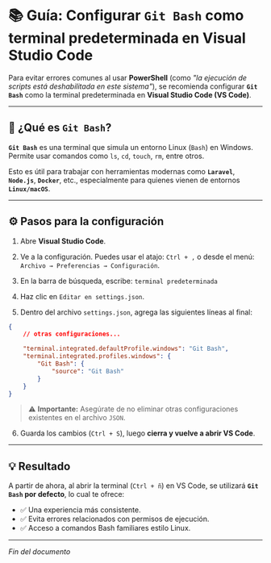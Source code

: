 # 📚 Guía: Configurar `Git Bash` como terminal predeterminada en Visual Studio Code

Para evitar errores comunes al usar **PowerShell** (como *"la ejecución de scripts está deshabilitada en este sistema"*), se recomienda configurar **`Git Bash`** como la terminal predeterminada en **Visual Studio Code (VS Code)**.

---

## 🧪 ¿Qué es `Git Bash`?

**`Git Bash`** es una terminal que simula un entorno Linux (`Bash`) en Windows. Permite usar comandos como `ls`, `cd`, `touch`, `rm`, entre otros.

Esto es útil para trabajar con herramientas modernas como **`Laravel`**, **`Node.js`**, **`Docker`**, etc., especialmente para quienes vienen de entornos **`Linux/macOS`**.

---

## ⚙️ Pasos para la configuración

1. Abre **Visual Studio Code**.

2. Ve a la configuración. Puedes usar el atajo: `Ctrl + ,` o desde el menú: `Archivo → Preferencias → Configuración`.

3. En la barra de búsqueda, escribe: `terminal predeterminada`

4. Haz clic en `Editar en settings.json`.

5. Dentro del archivo `settings.json`, agrega las siguientes líneas al final:

```json
{
    // otras configuraciones...

    "terminal.integrated.defaultProfile.windows": "Git Bash",
    "terminal.integrated.profiles.windows": {
        "Git Bash": {
            "source": "Git Bash"
        }
    }
}
```

> ⚠ **Importante:** Asegúrate de no eliminar otras configuraciones existentes en el archivo `JSON`.

6. Guarda los cambios (`Ctrl + S`), luego **cierra y vuelve a abrir VS Code**.

---

## 💡 Resultado

A partir de ahora, al abrir la terminal (`Ctrl + ñ`) en VS Code, se utilizará **`Git Bash` por defecto**, lo cual te ofrece:

- ✅ Una experiencia más consistente.
- ✅ Evita errores relacionados con permisos de ejecución.
- ✅ Acceso a comandos Bash familiares estilo Linux.

---

*Fin del documento*
